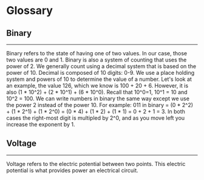 # Glossary

## Binary
---
Binary refers to the state of having one of two values. In our case, those two values are 0 and 1. Binary is also a system of counting that uses the power of 2. We generally count using a decimal system that is based on the power of 10. Decimal is composed of 10 digits: 0-9. We use a place holding system and powers of 10 to determine the value of a number. Let's look at an example, the value 126, which we know is 100 + 20 + 6. However, it is also (1 * 10^2) + (2 * 10^1) + (6 * 10^0). Recall that 10^0=1, 10^1 = 10 and 10^2 = 100. We can write numbers in binary the same way except we use the power 2 instead of the power 10.  For example: 011 in binary = (0 * 2^2) + (1 * 2^1) + (1 * 2^0) = (0 * 4) + (1 * 2) + (1 * 1) = 0 + 2 + 1 = 3.  In both cases the right-most digit is multipled by 2^0, and as you move left you increase the exponent by 1.

## Voltage
---
Voltage refers to the electric potential between two points. This electric potential is what provides power an electrical circuit.